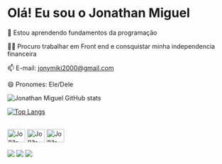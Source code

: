 # Olá! Eu sou o Jonathan Miguel

🧠 Estou aprendendo fundamentos da programação

👯‍♀️ Procuro trabalhar em Front end e consquistar minha independencia financeira 

📫 E-mail: jonymiki2000@gmail.com

😄 Pronomes: Ele/Dele

![Jonathan Miguel GitHub stats](https://github-readme-stats.vercel.app/api?username=jonathanmiguel&show_icons=true&theme=merko)

[![Top Langs](https://github-readme-stats.vercel.app/api/top-langs/?username=jonathanmiguel&size_weight=0.5&count_weight=0.5)](https://github.com/jonathanmiguel/github-readme-stats)

<div style="display:inline_block"><br>
  
   <img align="center" alt="Jona-HTML" height="30" width="40" src="https://cdn.jsdelivr.net/gh/devicons/devicon/icons/html5/html5-original.svg" />
  
 <img align="center" alt="Jona-CSS" height="30" width="40" src="https://cdn.jsdelivr.net/gh/devicons/devicon/icons/css3/css3-original.svg" />
 <img align="center" alt="Jona-Javascript" height="30" width="40" src="https://cdn.jsdelivr.net/gh/devicons/devicon/icons/javascript/javascript-original.svg" />
          
               
</div><br>

<div>
  <a href="" target="_blank"><img src="https://img.shields.io/badge/Gmail-D14836?style=for-the-badge&logo=gmail&logoColor=white" target="_blank"></a>
  <a href="" target="_blank"><img src="https://img.shields.io/badge/Instagram-E4405F?style=for-the-badge&logo=instagram&logoColor=white" target="_blank"></a>
  <a href="" target="_blank"><img src="https://img.shields.io/badge/LinkedIn-0077B5?style=for-the-badge&logo=linkedin&logoColor=white" target="_blank"></a>
</div>
